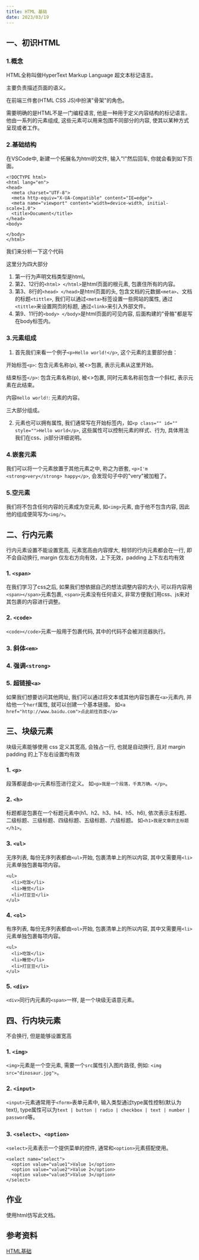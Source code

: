 ```yaml
---
title: HTML 基础
date: 2023/03/19
---
```


## 一、初识HTML

### 1.概念
HTML全称叫做HyperText Markup Language 超文本标记语言。

主要负责描述页面的语义。

在前端三件套(HTML CSS JS)中扮演"骨架"的角色。

需要明确的是HTML不是一门编程语言, 他是一种用于定义内容结构的标记语言。他由一系列的元素组成, 这些元素可以用来包围不同部分的内容, 使其以某种方式呈现或者工作。

### 2.基础结构
在VSCode中, 新建一个拓展名为html的文件, 输入"!"然后回车, 你就会看到如下页面。

```
<!DOCTYPE html>
<html lang="en">
<head>
  <meta charset="UTF-8">
  <meta http-equiv="X-UA-Compatible" content="IE=edge">
  <meta name="viewport" content="width=device-width, initial-scale=1.0">
  <title>Document</title>
</head>
<body>
  
</body>
</html>
```

我们来分析一下这个代码

这里分为四大部分
1. 第一行为声明文档类型是html。
2. 第2、12行的`<html> </html>`是html页面的根元素, 包裹住所有的内容。
3. 第3、8行的`<head> </head>`是html页面的头, 包含文档的元数据`<meta>`、文档的标题`<tittle>`, 我们可以通过`<meta>`标签设置一些网站的属性, 通过`<tittle>`来设置网页的标题, 通过`<link>`来引入外部文件。
4. 第9、11行的`<body> </body>`是html页面的可见内容, 后面构建的"骨骼"都是写在body标签内。

### 3.元素组成

1. 首先我们来看一个例子`<p>Hello world!</p>`, 这个元素的主要部分由：

开始标签`<p>`: 包含元素名称(p), 被<>包裹, 表示元素从这里开始。

结束标签`</p>`: 包含元素名称(p), 被<>包裹, 同时元素名称前包含一个斜杠, 表示元素在此结束。

内容`Hello world!`: 元素的内容。

三大部分组成。

2. 元素也可以拥有属性, 我们通常写在开始标签内，如`<p class="" id="" style="">Hello world</p>`, 这些属性可以控制元素的样式、行为, 具体用法我们在css、js部分详细说明。

### 4.嵌套元素

我们可以将一个元素放置于其他元素之中, 称之为嵌套, `<p>I'm <strong>very</strong> happy</p>`, 会发现句子中的"very"被加粗了。

### 5.空元素

我们将不包含任何内容的元素成为空元素, 如`<img>`元素, 由于他不包含内容, 因此他的组成便简写为`<img/>`。

## 二、行内元素
行内元素设置不能设置宽高, 元素宽高由内容撑大, 相邻的行内元素都会在一行, 即不会自动换行, margin 仅左右方向有效，上下无效，padding 上下左右均有效

### 1. `<span>`
在我们学习了css之后, 如果我们想依据自己的想法调整内容的大小, 可以将内容用`<span></span>`元素包裹, `<span>`元素没有任何语义, 非常方便我们用css、js来对其包裹的内容进行调整。

### 2. `<code>`
`<code></code>`元素一般用于包裹代码, 其中的代码不会被浏览器执行。

### 3. 斜体`<em>`

### 4. 强调`<strong>`

### 5. 超链接`<a>`
如果我们想要访问其他网址, 我们可以通过将文本或其他内容包裹在`<a>`元素内, 并给他一个`herf`属性, 就可以创建一个基本链接。 
如`<a href="http://www.baidu.com">点此前往百度</a>`



## 三、块级元素
块级元素能够使用 css 定义其宽高, 会独占一行, 也就是自动换行, 且对 margin padding 的上下左右设置均有效

### 1. `<p>`
段落都是由`<p>`元素标签进行定义。
如`<p>我是一个段落，千真万确。</p>`。

### 2. `<h>`
标题都是包裹在一个标题元素中(h1、h2、h3、h4、h5、h6), 依次表示主标题、二级标题、三级标题、四级标题、五级标题、六级标题。
如`<h1>我是文章的主标题</h1>`。

### 3. `<ul>`
无序列表, 每份无序列表都由`<ul>`开始, 包裹清单上的所以内容, 其中又需要用`<li>`元素单独包裹每项内容。

```
<ul>
  <li>吃饭</li>
  <li>睡觉</li>
  <li>打豆豆</li>
</ul>
```

### 4. `<ol>`
有序列表, 每份无序列表都由`<ol>`开始, 包裹清单上的所以内容, 其中又需要用`<li>`元素单独包裹每项内容。

```
<ul>
  <li>吃饭</li>
  <li>睡觉</li>
  <li>打豆豆</li>
</ul>
```
### 5. `<div>`
`<div>`同行内元素的`<span>`一样, 是一个块级无语意元素。

## 四、行内块元素
不会换行, 但是能够设置宽高

### 1. `<img>`
`<img>`元素是一个空元素, 需要一个`src`属性引入图片路径, 例如: `<img src="dinosaur.jpg">`。

### 2. `<input>`
`<input>`元素通常用于`<form>`表单元素中, 输入类型通过type属性控制(默认为text), type属性可以为`text | button | radio | checkbox | text | number | password`等。

### 3. `<select>`、`<option>`
`<select>`元素表示一个提供菜单的控件, 通常和`<option>`元素搭配使用。

```
<select name="select">
  <option value="value1">Value 1</option>
  <option value="value2">Value 2</option>
  <option value="value3">Value 3</option>
</select>
```

## 作业
使用html仿写此文档。

## 参考资料
[HTML基础](https://developer.mozilla.org/zh-CN/docs/Learn/Getting_started_with_the_web/HTML_basics)